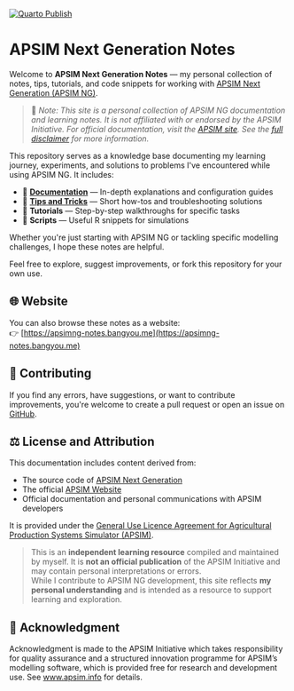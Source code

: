 [![Quarto Publish](https://github.com/byzheng/apsimng-notes/actions/workflows/publish.yml/badge.svg)](https://github.com/byzheng/apsimng-notes/actions/workflows/publish.yml)


# APSIM Next Generation Notes

Welcome to **APSIM Next Generation Notes** — my personal collection of notes, tips, tutorials, and code snippets for working with [APSIM Next Generation (APSIM NG)](https://www.apsim.info/apsim-next-generation/).

> 📌 *Note: This site is a personal collection of APSIM NG documentation and learning notes. It is not affiliated with or endorsed by the APSIM Initiative. For official documentation, visit the [APSIM site](https://www.apsim.info/). See the [full disclaimer](https://apsimng-notes.bangyou.me/disclaimer.html) for more information.*



This repository serves as a knowledge base documenting my learning journey, experiments, and solutions to problems I've encountered while using APSIM NG. It includes:

- 📘 **[Documentation](https://apsimng-notes.bangyou.me/docs/)** — In-depth explanations and configuration guides  
- 🌾 **[Tips and Tricks](https://apsimng-notes.bangyou.me/tips/)** — Short how-tos and troubleshooting solutions  
- 🧪 **Tutorials** — Step-by-step walkthroughs for specific tasks  
- 🔧 **Scripts** — Useful R snippets for simulations

Whether you're just starting with APSIM NG or tackling specific modelling challenges, I hope these notes are helpful.

Feel free to explore, suggest improvements, or fork this repository for your own use.

## 🌐 Website

You can also browse these notes as a website:  
👉 [https://apsimng-notes.bangyou.me](https://apsimng-notes.bangyou.me)

## 🤝 Contributing

If you find any errors, have suggestions, or want to contribute improvements, you're welcome to create a pull request or open an issue on [GitHub](https://github.com/byzheng/apsimng-notes).

## ⚖️ License and Attribution

This documentation includes content derived from:

- The source code of [APSIM Next Generation](https://github.com/APSIMInitiative/ApsimX)  
- The official [APSIM Website](https://www.apsim.info/)  
- Official documentation and personal communications with APSIM developers  

It is provided under the [General Use Licence Agreement for Agricultural Production Systems Simulator (APSIM)](LICENSE.md).

> This is an **independent learning resource** compiled and maintained by myself. It is **not an official publication** of the APSIM Initiative and may contain personal interpretations or errors.  
> While I contribute to APSIM NG development, this site reflects **my personal understanding** and is intended as a resource to support learning and exploration.


## 🙏 Acknowledgment

Acknowledgment is made to the APSIM Initiative which takes responsibility for quality assurance and a structured innovation programme for APSIM’s modelling software, which is provided free for research and development use. See www.apsim.info for details.
